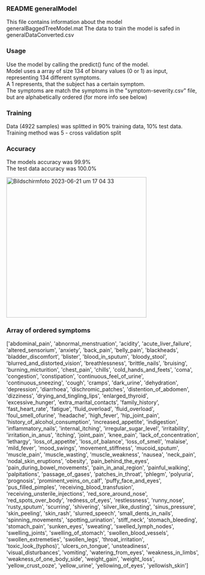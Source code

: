### README generalModel
This file contains information about the model generalBaggedTreeModel.mat
The data to train the model is safed in generalDataConverted.csv

### Usage
Use the model by calling the predict() func of the model.  <br>
Model uses a array of size 134 of binary values (0 or 1) as input, representing 134 different symptoms. <br>
A 1 represents, that the subject has a certain symptom.  <br>
The symptoms are match the symptoms in the "symptom-severity.csv" file, but are alphabetically ordered (for more info see below)

### Training
Data (4922 samples) was splitted in 90% training data, 10% test data. <br>
Training method was 5 - cross validation split

### Accuracy 
The models accuracy was 99.9% <br>
The test data accuracy was 100.0% 

<img width="366" alt="Bildschirm­foto 2023-06-21 um 17 04 33" src="https://github.com/mango-gremlin/Teamprojekt-Diagnosis-System/assets/116288221/0a278a03-6801-4f22-82eb-4eea86d2138a">

### Array of ordered symptoms
['abdominal_pain', 'abnormal_menstruation', 'acidity', 'acute_liver_failure', 'altered_sensorium', 'anxiety', 'back_pain', 'belly_pain', 'blackheads', 'bladder_discomfort', 'blister', 'blood_in_sputum', 'bloody_stool', 'blurred_and_distorted_vision', 'breathlessness', 'brittle_nails', 'bruising', 'burning_micturition', 'chest_pain', 'chills', 'cold_hands_and_feets', 'coma', 'congestion', 'constipation', 'continuous_feel_of_urine', 'continuous_sneezing', 'cough', 'cramps', 'dark_urine', 'dehydration', 'depression', 'diarrhoea', 'dischromic_patches', 'distention_of_abdomen', 'dizziness', 'drying_and_tingling_lips', 'enlarged_thyroid', 'excessive_hunger', 'extra_marital_contacts', 'family_history', 'fast_heart_rate', 'fatigue', 'fluid_overload', 'fluid_overload', 'foul_smell_ofurine', 'headache', 'high_fever', 'hip_joint_pain', 'history_of_alcohol_consumption', 'increased_appetite', 'indigestion', 'inflammatory_nails', 'internal_itching', 'irregular_sugar_level', 'irritability', 'irritation_in_anus', 'itching', 'joint_pain', 'knee_pain', 'lack_of_concentration', 'lethargy', 'loss_of_appetite', 'loss_of_balance', 'loss_of_smell', 'malaise', 'mild_fever', 'mood_swings', 'movement_stiffness', 'mucoid_sputum', 'muscle_pain', 'muscle_wasting', 'muscle_weakness', 'nausea', 'neck_pain', 'nodal_skin_eruptions', 'obesity', 'pain_behind_the_eyes', 'pain_during_bowel_movements', 'pain_in_anal_region', 'painful_walking', 'palpitations', 'passage_of_gases', 'patches_in_throat', 'phlegm', 'polyuria', 'prognosis', 'prominent_veins_on_calf', 'puffy_face_and_eyes', 'pus_filled_pimples', 'receiving_blood_transfusion', 'receiving_unsterile_injections', 'red_sore_around_nose', 'red_spots_over_body', 'redness_of_eyes', 'restlessness', 'runny_nose', 'rusty_sputum', 'scurring', 'shivering', 'silver_like_dusting', 'sinus_pressure', 'skin_peeling', 'skin_rash', 'slurred_speech', 'small_dents_in_nails', 'spinning_movements', 'spotting_urination', 'stiff_neck', 'stomach_bleeding', 'stomach_pain', 'sunken_eyes', 'sweating', 'swelled_lymph_nodes', 'swelling_joints', 'swelling_of_stomach', 'swollen_blood_vessels', 'swollen_extremeties', 'swollen_legs', 'throat_irritation', 'toxic_look_(typhos)', 'ulcers_on_tongue', 'unsteadiness', 'visual_disturbances', 'vomiting', 'watering_from_eyes', 'weakness_in_limbs', 'weakness_of_one_body_side', 'weight_gain', 'weight_loss', 'yellow_crust_ooze', 'yellow_urine', 'yellowing_of_eyes', 'yellowish_skin']
